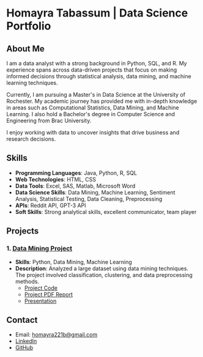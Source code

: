 # Homayra Tabassum | Data Science Portfolio

## About Me
I am a data analyst with a strong background in Python, SQL, and R. My experience spans across data-driven projects that focus on making informed decisions through statistical analysis, data mining, and machine learning techniques.

Currently, I am pursuing a Master's in Data Science at the University of Rochester. My academic journey has provided me with in-depth knowledge in areas such as Computational Statistics, Data Mining, and Machine Learning. I also hold a Bachelor's degree in Computer Science and Engineering from Brac University.

I enjoy working with data to uncover insights that drive business and research decisions.


## Skills
- **Programming Languages**: Java, Python, R, SQL
- **Web Technologies**: HTML, CSS
- **Data Tools**: Excel, SAS, Matlab, Microsoft Word
- **Data Science Skills**: Data Mining, Machine Learning, Sentiment Analysis, Statistical Testing, Data Cleaning, Preprocessing
- **APIs**: Reddit API, GPT-3 API
- **Soft Skills**: Strong analytical skills, excellent communicator, team player

## Projects

### 1. [Data Mining Project](https://github.com/tabassum221b/gender-disparities-in-stem)
- **Skills**: Python, Data Mining, Machine Learning
- **Description**: Analyzed a large dataset using data mining techniques. The project involved classification, clustering, and data preprocessing methods. 
  - [Project Code](https://github.com/yourusername/data-mining-project/blob/main/your_notebook.ipynb)
  - [Project PDF Report](https://github.com/yourusername/data-mining-project/blob/main/your_report.pdf)
  - [Presentation](https://github.com/yourusername/data-mining-project/blob/main/your_presentation.pdf)



## Contact
- Email: [homayra221b@gmail.com](mailto:homayra221b@gmail.com)
- [LinkedIn](https://www.linkedin.com/in/homayratabassum/)
- [GitHub](https://github.com/tabassum221b)
